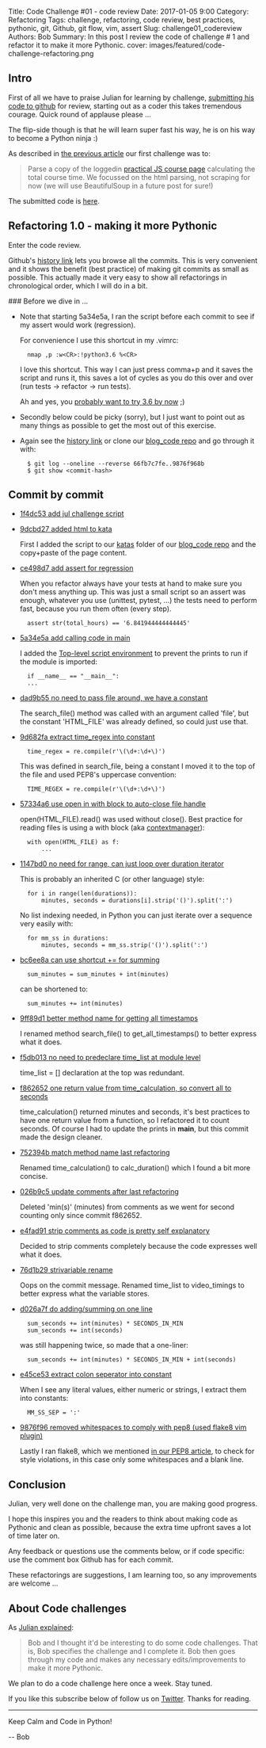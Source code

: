 Title: Code Challenge #01 - code review 
Date: 2017-01-05 9:00
Category: Refactoring
Tags: challenge, refactoring, code review, best practices, pythonic, git, Github, git flow, vim, assert
Slug: challenge01_codereview
Authors: Bob
Summary: In this post I review the code of challenge # 1 and refactor it to make it more Pythonic.
cover: images/featured/code-challenge-refactoring.png

## Intro

First of all we have to praise Julian for learning by challenge, [submitting his code to github](https://github.com/pybites/blog_code/blob/1f4dc534d43ec2c8582a890a15fb54486b58af39/katas/course_time/js_course_time_scraper.py) for review, starting out as a coder this takes tremendous courage. Quick round of applause please ...

The flip-side though is that he will learn super fast his way, he is on his way to become a Python ninja :)

As described in [the previous article](http://pybit.es/js_time_scraper_ch.html) our first challenge was to:

> Parse a copy of the loggedin [practical JS course page](https://watchandcode.com/p/practical-javascript) calculating the total course time. We focussed on the html parsing, not scraping for now (we will use BeautifulSoup in a future post for sure!)

The submitted code is [here](https://github.com/pybites/blog_code/blob/1f4dc534d43ec2c8582a890a15fb54486b58af39/katas/course_time/js_course_time_scraper.py).

## Refactoring 1.0 - making it more Pythonic

Enter the code review.

Github's [history link](https://github.com/pybites/blog_code/commits/master/katas/course_time) lets you browse all the commits. This is very convenient and it shows the benefit (best practice) of making git commits as small as possible. This actually made it very easy to show all refactorings in chronological order, which I will do in a bit.

### Before we dive in ...

* Note that starting 5a34e5a, I ran the script before each commit to see if my assert would work (regression). 

	For convenience I use this shortcut in my .vimrc:

		nmap ,p :w<CR>:!python3.6 %<CR>
		
	I love this shortcut. This way I can just press comma+p and it saves the script and runs it, this saves a lot of cycles as you do this over and over (run tests -> refactor -> run tests). 
	
	Ah and yes, you [probably want to try 3.6 by now](http://pybit.es/3.6_new.html) ;)

* Secondly below could be picky (sorry), but I just want to point out as many things as possible to get the most out of this exercise.

* Again see the [history link](https://github.com/pybites/blog_code/commits/master/katas/course_time) or clone our [blog_code repo](https://github.com/pybites/blog_code) and go through it with:

		$ git log --oneline --reverse 66fb7c7fe..9876f968b
		$ git show <commit-hash>

## Commit by commit

* [1f4dc53 add jul challenge script](https://github.com/pybites/blog_code/commit/1f4dc534d43ec2c8582a890a15fb54486b58af39)
* [9dcbd27 added html to kata](https://github.com/pybites/blog_code/commit/9dcbd27ed348a5d9da0f9e68e2164fcfb7a7a6cd)

	First I added the script to our [katas](https://github.com/pybites/blog_code/tree/master/katas) folder of our [blog_code repo](https://github.com/pybites/blog_code) and the copy+paste of the page content.

* [ce498d7 add assert for regression](https://github.com/pybites/blog_code/commit/ce498d71e0316b2ecf7c4c9884fb988ba3a32c5d)

	When you refactor always have your tests at hand to make sure you don't mess anything up. This was just a small script so an assert was enough, whatever you use (unittest, pytest, ...) the tests need to perform fast, because you run them often (every step).

		assert str(total_hours) == '6.841944444444445'
	
* [5a34e5a add calling code in main](https://github.com/pybites/blog_code/commit/5a34e5a7d4ff1bf2251851aabc18c736a62aeecc)

	I added the [Top-level script environment](https://docs.python.org/3/library/__main__.html) to prevent the prints to run if the module is imported: 

		if __name__ == "__main__":
		...

* [dad9b55 no need to pass file around, we have a constant](https://github.com/pybites/blog_code/commit/dad9b5537a989a1aed02a61f685ead874e12794e)
	
	The search_file() method was called with an argument called 'file', but the constant 'HTML_FILE' was already defined, so could just use that.

* [9d682fa extract time_regex into constant](https://github.com/pybites/blog_code/commit/9d682fa943bf3ab461b6f48dba50b646491b12e5)

		time_regex = re.compile(r'\(\d+:\d+\)')

	This was defined in search_file, being a constant I moved it to the top of the file and used PEP8's uppercase convention:

		TIME_REGEX = re.compile(r'\(\d+:\d+\)')

* [57334a6 use open in with block to auto-close file handle](https://github.com/pybites/blog_code/commit/57334a65de1b8a01aa852f222141f9e36e0a558c)

	open(HTML_FILE).read() was used without close(). Best practice for reading files is using a with block (aka [contextmanager](https://docs.python.org/3/library/contextlib.html#contextlib.contextmanager)): 
	
		with open(HTML_FILE) as f:
	 		...

* [1147bd0 no need for range, can just loop over duration iterator](https://github.com/pybites/blog_code/commit/1147bd08424a1c638661bc840bf6851c8d579873)

	This is probably an inherited C (or other language) style:

		for i in range(len(durations)):
			minutes, seconds = durations[i].strip('()').split(':')

	No list indexing needed, in Python you can just iterate over a sequence very easily with:

		for mm_ss in durations:
			minutes, seconds = mm_ss.strip('()').split(':')

* [bc6ee8a can use shortcut += for summing](https://github.com/pybites/blog_code/commit/bc6ee8a93a4f622687f8811ed571da1ef30c38c7)

		sum_minutes = sum_minutes + int(minutes)

	can be shortened to:

		sum_minutes += int(minutes)

* [9ff89d1 better method name for getting all timestamps](https://github.com/pybites/blog_code/commit/9ff89d123165167c0fde3f0163f1e54fca2f22c3)

	I renamed method search_file() to get_all_timestamps() to better express what it does.

* [f5db013 no need to predeclare time_list at module level](https://github.com/pybites/blog_code/commit/f5db0134ec7e614e9992720fca5dea5cd15f2e12)

	time_list = [] declaration at the top was redundant.

* [f862652 one return value from time_calculation, so convert all to seconds](https://github.com/pybites/blog_code/commit/f86265222406cd83da4836e4207d99d4be9e9e2c)

	time_calculation() returned minutes and seconds, it's best practices to have one return value from a function, so I refactored it to count seconds. Of course I had to update the prints in __main__, but this commit made the design cleaner.

* [752394b match method name last refactoring](https://github.com/pybites/blog_code/commit/f86265222406cd83da4836e4207d99d4be9e9e2c)

	Renamed time_calculation() to calc_duration() which I found a bit more concise.

* [026b9c5 update comments after last refactoring](https://github.com/pybites/blog_code/commit/026b9c545250247981382d4c31b6327b11113b94)

	Deleted 'min(s)' (minutes) from comments as we went for second counting only since commit f862652.

* [e4fad91 strip comments as code is pretty self explanatory](https://github.com/pybites/blog_code/commit/e4fad918f34174d58889916a85cfe6972b3db467)

	Decided to strip comments completely because the code expresses well what it does.

* [76d1b29 strivariable rename](https://github.com/pybites/blog_code/commit/76d1b297ede0871fe285babe6e841dc532e62eaf)

	Oops on the commit message. Renamed time_list to video_timings to better express what the variable stores.

* [d026a7f do adding/summing on one line](https://github.com/pybites/blog_code/commit/d026a7f0c7999821e07b16a46255207e6ccd0da4)
	
		sum_seconds += int(minutes) * SECONDS_IN_MIN
		sum_seconds += int(seconds)

	was still happening twice, so made that a one-liner:

		sum_seconds += int(minutes) * SECONDS_IN_MIN + int(seconds)

* [e45ce53 extract colon seperator into constant](https://github.com/pybites/blog_code/commit/e45ce53e3407e25a648225829f2086e8a9020011)

	When I see any literal values, either numeric or strings, I extract them into constants:

		MM_SS_SEP = ':'

* [9876f96 removed whitespaces to comply with pep8 (used flake8 vim plugin)](https://github.com/pybites/blog_code/commit/9876f968b49745b599e4bc9716802677956c8b46)

	Lastly I ran flake8, which we mentioned [in our PEP8 article](http://pybit.es/pep8.html), to check for style violations, in this case only some whitespaces and a blank line.

## Conclusion

Julian, very well done on the challenge man, you are making good progress.

I hope this inspires you and the readers to think about making code as Pythonic and clean as possible, because the extra time upfront saves a lot of time later on.

Any feedback or questions use the comments below, or if code specific: use the comment box Github has for each commit. 

These refactorings are suggestions, I am learning too, so any improvements are welcome ...

## About Code challenges

As [Julian explained](http://pybit.es/js_time_scraper_ch.html):

> Bob and I thought it'd be interesting to do some code challenges. That is, Bob specifies the challenge and I complete it. Bob then goes through my code and makes any necessary edits/improvements to make it more Pythonic.

We plan to do a code challenge here once a week. Stay tuned.

If you like this subscribe below of follow us on [Twitter](https://twitter.com/pybites). Thanks for reading.

---

Keep Calm and Code in Python!

-- Bob
